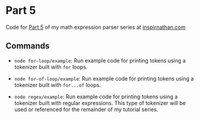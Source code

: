 # Part 5
Code for [Part 5](https://inspirnathan.com/posts/153-math-expression-tokenizer-in-javascript/) of my math expression parser series at [inspirnathan.com](https://inspirnathan.com)

## Commands
* `node for-loop/example`: Run example code for printing tokens using a tokenizer built with `for` loops.

* `node for-of-loop/example`: Run example code for printing tokens using a tokenizer built with `for...of` loops.

* `node regex/example`: Run example code for printing tokens using a tokenizer built with regular expressions. This type of tokenizer will be used or referenced for the remainder of my tutorial series.